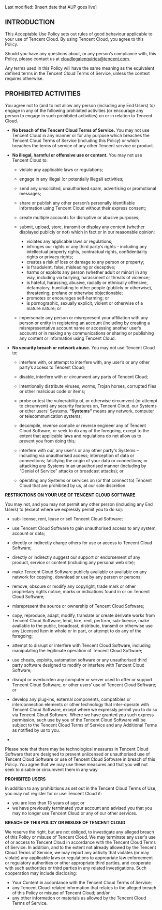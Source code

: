 
Last modified: [Insert date that AUP goes live]

## INTRODUCTION 

This Acceptable Use Policy sets out rules of good behaviour applicable to your use of Tencent Cloud.  By using Tencent Cloud, you agree to this Policy.

Should you have any questions about, or any person’s compliance with, this Policy, please contact us at cloudlegalenquiries@tencent.com. 

Any terms used in this Policy will have the same meaning as the equivalent defined terms in the Tencent Cloud Terms of Service, unless the context requires otherwise. 

## PROHIBITED ACTIVITIES

You agree not to (and to not allow any person (including any End Users) to) engage in any of the following prohibited activities (or encourage any person to engage in such prohibited activities) on or in relation to Tencent Cloud. 

+ **No breach of the Tencent Cloud Terms of Service.** You may not use Tencent Cloud in any manner or for any purpose which breaches the Tencent Cloud Terms of Service (including this Policy) or which breaches the terms of service of any other Tencent service or product.

+ **No illegal, harmful or offensive use or content.** You may not use Tencent Cloud to:

   - violate any applicable laws or regulations; 
   - engage in any illegal (or potentially illegal) activities;
   - send any unsolicited, unauthorised spam, advertising or promotional messages; 
   - share or publish any other person’s personally identifiable information using Tencent Cloud without their express consent; 
   - create multiple accounts for disruptive or abusive purposes; 
   - submit, upload, store, transmit or display any content (whether displayed publicly or not) which in fact or in our reasonable opinion: 

		- violates any applicable laws or regulations; 
		- infringes our rights or any third party’s rights – including any intellectual property rights, contractual rights, confidentiality rights or privacy rights; 
		- creates a risk of loss or damage to any person or property; 
		- is fraudulent, false, misleading or deceptive; 
		- harms or exploits any person (whether adult or minor) in any way, including via bullying, harassment or threats of violence; 
		- is hateful, harassing, abusive, racially or ethnically offensive, defamatory, humiliating to other people (publicly or otherwise), threatening, profane or otherwise objectionable; 
		- promotes or encourages self-harming; or
		- is pornographic, sexually explicit, violent or otherwise of a mature nature; or 
   - impersonate any person or misrepresent your affiliation with any person or entity in registering an account (including by creating a misrepresentative account name or accessing another user’s account) or in making any communications or sharing or publishing any content or information using Tencent Cloud. 
+ **No security breach or network abuse.** You may not use Tencent Cloud to:
   - interfere with, or attempt to interfere with, any user’s or any other party’s access to Tencent Cloud;
   - disable, interfere with or circumvent any parts of Tencent Cloud;  
   - intentionally distribute viruses, worms, Trojan horses, corrupted files or other malicious code or items; 
   - probe or test the vulnerability of, or otherwise circumvent (or attempt to circumvent) any security features on, Tencent Cloud, our Systems or other users' Systems. **"Systems"** means any network, computer or telecommunication systems; 
   - decompile, reverse compile or reverse engineer any of Tencent Cloud Software, or seek to do any of the foregoing, except to the extent that applicable laws and regulations do not allow us to prevent you from doing this;
   - interfere with our, any user's or any other party's Systems – including via unauthorised access; interception of data or connections; falsifying the origin of your data or connections; or attacking any Systems in an unauthorised manner (including by "Denial of Service" attacks or broadcast attacks); or 
   
   - operating any Systems or services on (or that connect to) Tencent Cloud that are prohibited by us, at our sole discretion. 
   
**RESTRICTIONS ON YOUR USE OF TENCENT CLOUD SOFTWARE**

You may not, and you may not permit any other person (including any End Users) to (except where we expressly permit you to do so):

   - sub-license, rent, lease or sell Tencent Cloud Software;
   
   - use Tencent Cloud Software to gain unauthorised access to any system, account or data;
   - directly or indirectly charge others for use or access to Tencent Cloud Software;
   - directly or indirectly suggest our support or endorsement of any product, service or content (including any personal web site);
   - make Tencent Cloud Software publicly available or available on any network for copying, download or use by any person or persons;
   - remove, obscure or modify any copyright, trade mark or other proprietary rights notice, marks or indications found in or on Tencent Cloud Software;
   - misrepresent the source or ownership of Tencent Cloud Software;
   - copy, reproduce, adapt, modify, translate or create derivate works from Tencent Cloud Software, lend, hire, rent, perform, sub-license, make available to the public, broadcast, distribute, transmit or otherwise use any Licensed Item in whole or in part, or attempt to do any of the foregoing;
   - attempt to disrupt or interfere with Tencent Cloud Software, including manipulating the legitimate operation of Tencent Cloud Software;
   - use cheats, exploits, automation software or any unauthorised third party software designed to modify or interfere with Tencent Cloud Software;
   - disrupt or overburden any computer or server used to offer or support Tencent Cloud Software, or other users’ use of Tencent Cloud Software; or
   - develop any plug-ins, external components, compatibles or interconnection elements or other technology that inter-operate with Tencent Cloud Software, except where we expressly permit you to do so via Tencent Cloud Software. Where we have granted you such express permission, such use by you of the Tencent Cloud Software will be subject to the Tencent Cloud Terms of Service and any Additional Terms as notified by us to you. 
   - 
Please note that there may be technological measures in Tencent Cloud Software that are designed to prevent unlicensed or unauthorised use of Tencent Cloud Software or use of Tencent Cloud Software in breach of this Policy.  You agree that we may use these measures and that you will not seek to disable or circumvent them in any way.

**PROHIBITED USERS**

In addition to any prohibitions as set out in the Tencent Cloud Terms of Use, you may not register for or use Tencent Cloud if: 

   - you are less than 13 years of age; or
   - we have previously terminated your account and advised you that you may no longer use Tencent Cloud or any of our other services.

**BREACH OF THIS POLICY OR MISUSE OF TENCENT CLOUD**

We reserve the right, but are not obliged, to investigate any alleged breach of this Policy or misuse of Tencent Cloud. We may terminate any user's use of or access to Tencent Cloud in accordance with the Tencent Cloud Terms of Service. In addition, and to the extent not already allowed by the Tencent Cloud Terms of Service, we may report any activity that violates (or may violate) any applicable laws or regulations to appropriate law enforcement or regulatory authorities or other appropriate third parties, and cooperate with such authorities or third parties in any related investigations. Such cooperation may include disclosing: 

   - Your Content in accordance with the Tencent Cloud Terms of Service; 
   - any Tencent Cloud-related information that relates to the alleged breach of this Policy or misuse of Tencent Cloud; and/or
   - any other information or materials as allowed by the Tencent Cloud Terms of Service. 

